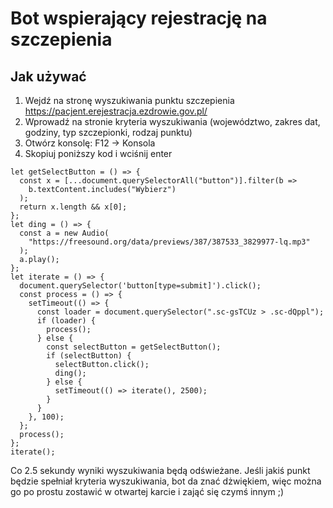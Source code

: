 # Bot wspierający rejestrację na szczepienia


## Jak używać
1. Wejdź na stronę wyszukiwania punktu szczepienia https://pacjent.erejestracja.ezdrowie.gov.pl/
2. Wprowadź na stronie kryteria wyszukiwania (województwo, zakres dat, godziny, typ szczepionki, rodzaj punktu)
3. Otwórz konsolę: F12 -> Konsola
4. Skopiuj poniższy kod i wciśnij enter
```
let getSelectButton = () => {
  const x = [...document.querySelectorAll("button")].filter(b =>
    b.textContent.includes("Wybierz")
  );
  return x.length && x[0];
};
let ding = () => {
  const a = new Audio(
    "https://freesound.org/data/previews/387/387533_3829977-lq.mp3"
  );
  a.play();
};
let iterate = () => {
  document.querySelector('button[type=submit]').click();
  const process = () => {
    setTimeout(() => {
      const loader = document.querySelector(".sc-gsTCUz > .sc-dQppl");
      if (loader) {
        process();
      } else {
        const selectButton = getSelectButton();
        if (selectButton) {
          selectButton.click();
          ding();
        } else {
          setTimeout(() => iterate(), 2500);
        }
      }
    }, 100);
  };
  process();
};
iterate();
```

Co 2.5 sekundy wyniki wyszukiwania będą odświeżane. Jeśli jakiś punkt będzie spełniał kryteria wyszukiwania, bot da znać dżwiękiem, więc można go po prostu zostawić w otwartej karcie i zająć się czymś innym ;)
